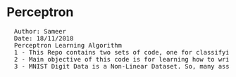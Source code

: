 # Perceptron
<Pre>
  Author: Sameer
  Date: 18/11/2018
  Perceptron Learning Algorithm
  1 - This Repo contains two sets of code, one for classifying MNIST Digit Dataset and another simple 2D Two Linearly Separable classes.
  2 - Main objective of this code is for learning how to write a program for Perceptron Learning Algorithm.
  3 - MNIST Digit Data is a Non-Linear Dataset. So, many assumptions were made to work around that.
